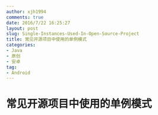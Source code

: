 ```yaml
---
author: xjh1994
comments: true
date: 2016/7/22 16:25:27 
layout: post
slug: Single-Instances-Used-In-Open-Source-Project
title: 常见开源项目中使用的单例模式
categories:
- Java
- 原创
- 安卓
tag:
- Android
---
```


# 常见开源项目中使用的单例模式